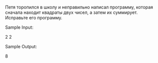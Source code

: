 

Петя торопился в школу и неправильно написал программу, которая сначала находит квадраты двух чисел, а затем их суммирует. Исправьте его программу.

Sample Input:

2
2

Sample Output:

8
